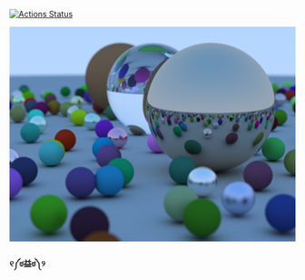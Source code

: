 [![Actions Status](https://github.com/westrik/rampage/workflows/test/badge.svg)](https://github.com/westrik/rampage/actions)

![Random Sphere Scene](output/random_spheres.png)

#### ୧༼ಠ益ಠ༽୨
